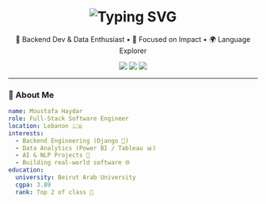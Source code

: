 <!-- 🧠 Animated Typing Header -->
<h1 align="center">
  <img src="https://readme-typing-svg.herokuapp.com?font=Fira+Code&size=26&pause=1000&color=00BFFF&center=true&vCenter=true&width=800&lines=Hey+there%2C+I'm+Moustafa+%F0%9F%91%8B;Full-Stack+Software+Engineer;Backend+Developer+%7C+Django+Lover;Data+Analyst+%7C+Python+Enthusiast;Tech+Explorer+%7C+Open+Source+Supporter" alt="Typing SVG" />
</h1>

<p align="center">
  🧠 Backend Dev & Data Enthusiast • 🎯 Focused on Impact • 🌍 Language Explorer  
</p>

<p align="center">
  <a href="mailto:programmermoustafa@gmail.com"><img src="https://img.shields.io/badge/Gmail-Contact-blue?style=flat&logo=gmail&logoColor=white" /></a>
  <a href="https://linkedin.com/in/pg-moustafa"><img src="https://img.shields.io/badge/LinkedIn-Follow-blue?style=flat&logo=linkedin" /></a>
  <a href="https://github.com/PG-Moustafa"><img src="https://img.shields.io/badge/GitHub-Visit-black?style=flat&logo=github" /></a>
</p>

---

### 🚀 About Me

```yaml
name: Moustafa Haydar
role: Full-Stack Software Engineer
location: Lebanon 🇱🇧
interests:
  - Backend Engineering (Django 💚)
  - Data Analytics (Power BI / Tableau 📊)
  - AI & NLP Projects 🤖
  - Building real-world software 🌐
education:
  university: Beirut Arab University
  cgpa: 3.89
  rank: Top 2 of class 🏅
